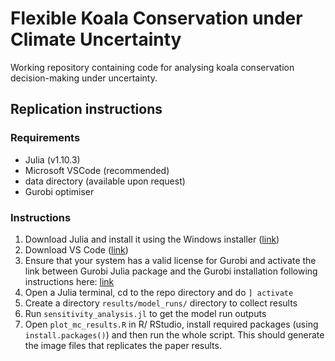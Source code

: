 # Flexible Koala Conservation under Climate Uncertainty
Working repository containing code for analysing koala conservation decision-making under uncertainty.

## Replication instructions

### Requirements
* Julia (v1.10.3)
* Microsoft VSCode (recommended)
* data directory (available upon request)
* Gurobi optimiser

### Instructions
1. Download Julia and install it using the Windows installer ([link](https://julialang-s3.julialang.org/bin/winnt/x64/1.10/julia-1.10.3-win64.exe))
2. Download VS Code ([link](https://code.visualstudio.com/Download))
3. Ensure that your system has a valid license for Gurobi and activate the link between Gurobi Julia package and the Gurobi installation following instructions here: [link](https://github.com/jump-dev/Gurobi.jl)
4. Open a Julia terminal, cd to the repo directory and do `] activate`
5. Create a directory `results/model_runs/` directory to collect results
6. Run `sensitivity_analysis.jl` to get the model run outputs
7. Open `plot_mc_results.R` in R/ RStudio, install required packages (using `install.packages()`) and then run the whole script. This should generate the image files that replicates the paper results.